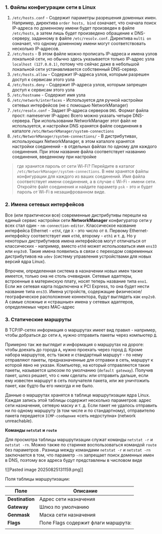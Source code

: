 
### 1. Файлы конфигурации сети в Linux

1. `/etc/hosts.conf` - Содержит параметры разрешения доменных имен. Например, директива `order hosts, bind` означает, что сначала поиск IР-адреса по доменному имени будет произведен в файле `/etc/hosts`, а затем лишь будет произведено обращение к DNS-cepвepy, заданному в файле `/etc/resolv.conf`. Директива `multi on` означает, что одному доменному имени могут соответствовать несколько IР-адресов.
2. `/etc/hosts` - В этом файле можно прописать IР-адреса и имена узлов локальной сети, но обычно здесь указывается только IР-адрес узла `localhost (127.0.0.1)`, потому что сейчас даже в небольшой локальной сети устанавливается собственный DNS-cepвep.
3. `/etc/hosts.allow` - Содержит IР-адреса узлов, которым разрешен доступ к сервисам этого узла
4. `/etc/hosts.deny` - Содержит IР-адреса узлов, которым запрещен доступ к сервисам этого узла
5. `/etc/hostname` - Содержит имя узла
6. `/etc/network/interfaces` - Используется для ручной настройки сетевых интерфейсов (не с помощью NetworkManager)
7. `/etc/resolv.conf` - Задает IР-адреса серверов `DNS`. Формат файла прост: nameserver IР-адрес Всего можно указать четыре DNS-cepвepa. При использовании NetworkManager этот файл не используется, и настройки DNS хранятся файле соединения в каталоге `/etc/NetworkManager/system-connections`
8. `/etc/NetworkManager/system-connections/` - В дистрибутивах, использующих NetworkManager, в этом каталоге хранятся настройки соединений - в отдельных файлах по одному для каждого соединения. При этом название файла соответствует названию соединения, введенному при настройке

> где хранится пароль от сети Wi-Fi? Перейдите в каталог `/etc/NetworkManager/system-connections`. В нем хранятся файлы конфигурации для каждого из ваших соединений. Имя файла соответствует имени соединения, а в случае с Wi-Fi - имени сети. Откройте файл соединения и найдите параметр `psk` - это и будет пароль от Wi-Fi в незашифрованном виде.

### 2. Имена сетевых интерфейсов

Все (или практически все) современные дистрибутивы перешли на единый сервис настройки сети **NetworkManager** конфигуратор сети у всех стал один - `nm-connection-editor`. Классическое название интерфейса Ethernet - `ethX`, где `Х` - это число от `0`. Первому Еthеrnеt-интерфейсу соответствует имя `eth0`, второму - `eth1` и т. д. Но у некоторых дистрибутивов имена интерфейсов могут отличаться от классических - например, вместо `eth0` может использоваться имя `ens33` или `enp3s0`. Такие имена появились в связи с переходом современных дистрибутивов на `udev` (систему
управления устройствами для новых версий ядра Linux).

Впрочем, определенная система в назначении новых имен также имеется, только она не столь очевидная. Сетевые адаптеры, встроенные в материнскую плату, носят теперь название типа `eno1`. Если же сетевая карта подключена к PCI Express, то она будет нести название типа `ens33`. Имена устройств, содержащие физическое/географическое расположение коннектора, будут выглядеть как `enp2s0`. А самые сложные и «страшные» имена у сетевых адаптеров, определяемых через МАС-адрес
### 3. Статические маршруты

В ТСР/IР-сетях информация о маршрутах имеет вид правил - например, чтобы добраться до сети `А`, нужно отправить пакеты через компьютер `Д`.

Примерно так же выглядит и информация о маршрутах на дороге: чтобы доехать до города `А`, нужно проехать через город `Д`. Кроме набора маршрутов, есть также и стандартный маршрут - по нему отправляют пакеты, предназначенные для отправки в сеть, маршрут к которой явно не указан. Компьютер, на который отправляются такие пакеты, называется шлюзом по умолчанию (`default gateway`). Получив пакет, шлюз решает, что с ним сделать: или отправить дальше, если ему известен маршрут в сеть получателя пакета, или же уничтожить пакет, как будто бы его никогда и не было.

Данные о маршрутах хранятся в таблице маршрутизации ядра Linux. Каждая запись этой таблицы содержит несколько параметров: адрес сети назначения, сетевую маску и т. д. Если пакет не удалось отправить ни по одному маршруту (в том числе и по стандартному), отправителю пакета передается `IСМР-сообщение` «сеть недоступна» (network unreachaЬle).

**Команды `netstat` и `route`**

Для просмотра таблицы маршрутизации служат команды `netstat -r` и `netstat -rn`. Можно также по старинке воспользоваться командой `route` без параметров . Разница между командами `netstat -r` и `netstat -rn` заключается в том, что параметр `-rn` запрещает поиск доменных имен в DNS, поэтому все адреса будут представлены в числовом виде

![[Pasted image 20250825131159.png]]

Поля таблицы маршрутизации:

| Поле            | Описание                            |
| --------------- | ----------------------------------- |
| **Destination** | Адрес сети назначения               |
| **Gateway**     | Шлюз по умолчанию                   |
| **Genmask**     | Маска сети назначения               |
| **Flags**       | Поле Flags содержит флаги маршрута: |
|                 |                                     |

